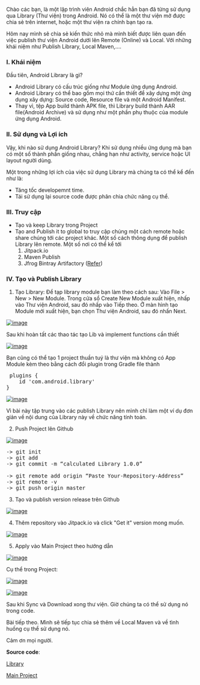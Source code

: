 Chào các bạn, là một lập trình viên Android chắc hẳn bạn đã từng sử dụng qua Library (Thư viện) trong Android. Nó có thể là một thư viện mở được chia sẻ trên internet, hoặc một thư viện ra chính bạn tạo ra. 

Hôm nay mình sẽ chia sẻ kiến thức nhỏ mà mình biết được liên quan đến việc publish thư viện Android dưới lên Remote (Online) và Local. Với những khái niệm như Publish Library, Local Maven,….

### I. Khái niệm
Đầu tiên, Android Library là gì?
* Android Library có cấu trúc giống như Module ứng dụng Android.
* Android Library có thể bao gồm mọi thứ cần thiết để xây dựng một ứng dụng xây dựng: Source code, Resource file và một Android Manifest.
* Thay vì, tệp App build thành APK file, thì Library build thành AAR file(Android Archive) và sử dụng như một phần phụ thuộc của module ứng dụng Android.


### II. Sử dụng và Lợi ích
Vậy, khi nào sử dụng Android Library? 
Khi sử dụng nhiều ứng dụng mà bạn có một số thành phần giống nhau, chẳng hạn như activity, service hoặc UI layout người dùng. 

Một trong những lợi ích của việc sử dụng Library mà chúng ta có thể kể đến như là:
* Tăng tốc developemnt time.
* Tái sử dụng lại source code được phân chia chức năng cụ thể.

### III. Truy cập
* Tạo và keep Library trong Project
* Tạo and Publish it to global to truy cập chúng một cách remote hoặc share chúng tới các project khác. Một số cách thông dụng để publish Library lên remote. Một số nơi có thể kể tới
   1. Jitpack.io
   2. Maven Publish 
   3. Jfrog Bintray Artifactory ([Refer]((https://github.com/bintray/gradle-bintray-plugin)))

### IV. Tạo và Publish Library
1. Tạo Library: 
Để tạp library module bạn làm theo cách sau: Vào File > New > New Module. Trong cửa sổ Create New Module xuất hiện, nhấp vào Thư viện Android, sau đó nhấp vào Tiếp theo. Ở màn hình tạo Module mới xuất hiện, bạn chọn Thư viện Android, sau đó nhấn Next.

[![image](https://www.linkpicture.com/q/1_995.png)](https://www.linkpicture.com/view.php?img=LPic6322b4fc53ab1994425412)

Sau khi hoàn tất các thao tác tạo Lib và implement functions cần thiết

[![image](https://www.linkpicture.com/q/2_364.png)](https://www.linkpicture.com/view.php?img=LPic6323385981c0d750217726)

Bạn cũng có thể tạo 1 project thuần tuý là thư viện mà không có App Module kèm theo bằng cách đổi plugin trong Gradle file thành 

<pre>
 plugins {
    id 'com.android.library'
}
</pre>

[![image](https://www.linkpicture.com/q/2_367.png)](https://www.linkpicture.com/view.php?img=LPic632338d1745201205245695)

Vì bài này tập trung vào các publish Library nên mình chỉ làm một ví dụ đơn giản về nội dung của Library này về chức năng tính toán.

2. Push Project lên Github

[![image](https://www.linkpicture.com/q/4_175.png)](https://www.linkpicture.com/view.php?img=LPic63233af2c9a5f2019593489)

<pre>
-> git init
-> git add
-> git commit -m “calculated Library 1.0.0”

-> git remote add origin “Paste Your-Repository-Address”
-> git remote -v
-> git push origin master
</pre>


3. Tạo và publish version release trên Github

[![image](https://www.linkpicture.com/q/7_94.png)](https://www.linkpicture.com/view.php?img=LPic63233cb3b03772123005623)


4. Thêm repository vào Jitpack.io và click "Get it" version mong muốn.

[![image](https://www.linkpicture.com/q/9_25.png)](https://www.linkpicture.com/view.php?img=LPic63233d0131c8b1627628273)

5. Apply vào Main Project theo hướng dẫn 

[![image](https://www.linkpicture.com/q/10_64.png)](https://www.linkpicture.com/view.php?img=LPic63233d378d682561402762)

Cụ thể trong Project: 

[![image](https://www.linkpicture.com/q/11_69.png)](https://www.linkpicture.com/view.php?img=LPic63233d60d48c41077372383)

[![image](https://www.linkpicture.com/q/11_69.png)](https://www.linkpicture.com/view.php?img=LPic63233d60d48c41077372383)

Sau khi Sync và Download xong thư viện. Giờ chúng ta có thể sử dụng nó trong code.

Bài tiếp theo. Mình sẽ tiếp tục chia sẻ thêm về Local Maven và về tình huống cụ thể sử dụng nó.

Cảm ơn mọi người.

**Source code**: 

[Library](https://github.com/PhongPhungNgoc/CalculatedLibrary.git)

[Main Project](https://github.com/PhongPhungNgoc/CalculatedApp.git)